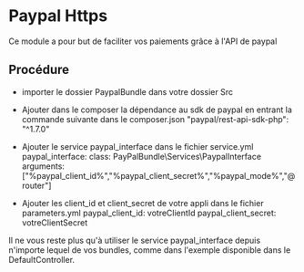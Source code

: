 Paypal Https
========================

Ce module a pour but de faciliter vos paiements grâce à l'API de paypal

Procédure
--------------


  * importer le dossier PaypalBundle dans votre dossier Src

  * Ajouter dans le composer la dépendance au sdk de paypal en entrant la commande suivante dans le composer.json
   "paypal/rest-api-sdk-php": "^1.7.0"

  * Ajouter le service paypal_interface dans le fichier service.yml
     paypal_interface:
          class: PayPalBundle\Services\PaypalInterface
          arguments: ["%paypal_client_id%","%paypal_client_secret%","%paypal_mode%","@router"]

  * Ajouter les client_id et client_secret de votre appli dans le fichier parameters.yml
    paypal_client_id: votreClientId
    paypal_client_secret: votreClientSecret

  Il ne vous reste plus qu'à utiliser le service paypal_interface depuis n'importe lequel de vos bundles, comme dans l'exemple disponible dans le DefaultController.